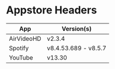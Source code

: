 # Appstore Headers

| App | Version(s) |
| --- | ------- |
| AirVideoHD | v2.3.4 |
| Spotify | v8.4.53.689 - v8.5.7 |
| YouTube | v13.30 |
